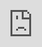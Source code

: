 

<!-- Your title -->
Hola soy Anizz Carrillo. BIENVENIDOS a mi repocitorio

<p align = center > < style="position: relative; width: 100%; height: 0; padding-top: 100.0000%;
 padding-bottom: 0; box-shadow: 0 2px 8px 0 rgba(63,69,81,0.16); margin-top: 1.6em; margin-bottom: 0.9em; overflow: hidden;
 border-radius: 8px; will-change: transform;">
  <iframe loading="lazy" style="position: absolute; width: 100%; height: 100%; top: 0; left: 0; border: none; padding: 0;margin: 0;"
    src="https://www.canva.com/design/DAF7_uExIV8/7tFqfZHbmFmmgbBvyuMrxA/view?embed" allowfullscreen="allowfullscreen" allow="fullscreen">
  </iframe>
<a href="https:&#x2F;&#x2F;www.canva.com&#x2F;design&#x2F;DAF7_uExIV8&#x2F;7tFqfZHbmFmmgbBvyuMrxA&#x2F;view?utm_content=DAF7_uExIV8&amp;utm_campaign=designshare&amp;utm_medium=embeds&amp;utm_source=link" target="_blank" rel="noopener">Propuesta de firma digital</a> de Anizz Rosa
</p>
